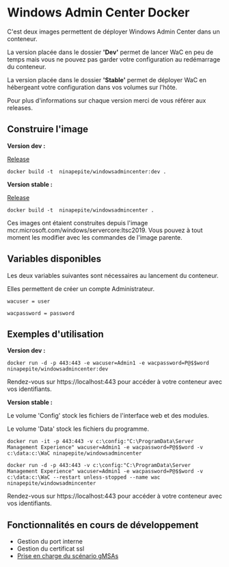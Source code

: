 # Windows Admin Center Docker

C'est deux images permettent de déployer Windows Admin Center dans un conteneur.

La version placée dans le dossier **'Dev'** permet de lancer WaC en peu de temps mais vous ne pouvez pas garder votre configuration au redémarrage du conteneur.

La version placée dans le dossier **'Stable'** permet de déployer WaC en hébergeant votre configuration dans vos volumes sur l'hôte.

Pour plus d'informations sur chaque version merci de vous référer aux releases.

## Construire l'image

**Version dev :**

[Release](https://github.com/Ninapepite/WindowsAdminCenterDocker/releases/tag/Dev)

 ```docker build -t  ninapepite/windowsadmincenter:dev .```
 
 **Version stable :**
 
 [Release](https://github.com/Ninapepite/WindowsAdminCenterDocker/releases/tag/Stable)
 
  ```docker build -t  ninapepite/windowsadmincenter .```
 
Ces images ont étaient construites depuis l'image mcr.microsoft.com/windows/servercore:ltsc2019.
Vous pouvez à tout moment les modifier avec les commandes de l'image parente.

## Variables disponibles

Les deux variables suivantes sont nécessaires au lancement du conteneur. 

Elles permettent de créer un compte Administrateur.

```wacuser = user```


```wacpassword = password```

 ## Exemples d'utilisation
 
 **Version dev :**
 
 ```docker run -d -p 443:443 -e wacuser=Admin1 -e wacpassword=P@$$word ninapepite/windowsadmincenter:dev ```
 
 Rendez-vous sur https://localhost:443 pour accéder à votre conteneur avec vos identifiants.
 
 **Version stable :**
 
 Le volume 'Config' stock les fichiers de l'interface web et des modules.
 
 Le volume 'Data' stock les fichiers du programme.
 
 ```docker run -it -p 443:443 -v c:\config:"C:\ProgramData\Server Management Experience" wacuser=Admin1 -e wacpassword=P@$$word -v c:\data:c:\WaC ninapepite/windowsadmincenter```


 ```docker run -d -p 443:443 -v c:\config:"C:\ProgramData\Server Management Experience" wacuser=Admin1 -e wacpassword=P@$$word -v c:\data:c:\WaC --restart unless-stopped --name wac ninapepite/windowsadmincenter```


 Rendez-vous sur https://localhost:443 pour accéder à votre conteneur avec vos identifiants.
 
 ## Fonctionnalités en cours de développement 
 
- Gestion du port interne 
- Gestion du certificat ssl
- [Prise en charge du scénario gMSAs](https://docs.microsoft.com/en-us/virtualization/windowscontainers/manage-containers/manage-serviceaccounts)
